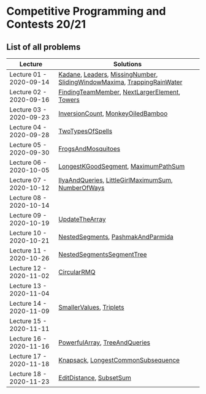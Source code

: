 # Competitive Programming and Contests 20/21

## List of all problems

| Lecture | Solutions |
|---------|----------|
| Lecture 01 - 2020-09-14 | [Kadane][Kadane], [Leaders][Leaders], [MissingNumber][MissingNumber], [SlidingWindowMaxima][SlidingWindowMaxima], [TrappingRainWater][TrappingRainWater] |
| Lecture 02 - 2020-09-16 | [FindingTeamMember][FindingTeamMember], [NextLargerElement][NextLargerElement], [Towers][Towers] |
| Lecture 03 - 2020-09-23 | [InversionCount][InversionCount], [MonkeyOiledBamboo][MonkeyOiledBamboo] |
| Lecture 04 - 2020-09-28 | [TwoTypesOfSpells][TwoTypesOfSpells] |
| Lecture 05 - 2020-09-30 | [FrogsAndMosquitoes][FrogsAndMosquitoes] |
| Lecture 06 - 2020-10-05 | [LongestKGoodSegment][LongestKGoodSegment], [MaximumPathSum][MaximumPathSum] |
| Lecture 07 - 2020-10-12 | [IlyaAndQueries][IlyaAndQueries], [LittleGirlMaximumSum][LittleGirlMaximumSum], [NumberOfWays][NumberOfWays] |
| Lecture 08 - 2020-10-14 | |
| Lecture 09 - 2020-10-19 | [UpdateTheArray][UpdateTheArray] |
| Lecture 10 - 2020-10-21 | [NestedSegments][NestedSegments], [PashmakAndParmida][PashmakAndParmida] |
| Lecture 11 - 2020-10-26 | [NestedSegmentsSegmentTree][NestedSegmentsSegmentTree] |
| Lecture 12 - 2020-11-02 | [CircularRMQ][CircularRMQ] |
| Lecture 13 - 2020-11-04 | |
| Lecture 14 - 2020-11-09 | [SmallerValues][SmallerValues], [Triplets][Triplets] |
| Lecture 15 - 2020-11-11 | |
| Lecture 16 - 2020-11-16 | [PowerfulArray][PowerfulArray], [TreeAndQueries][TreeAndQueries] |
| Lecture 17 - 2020-11-18 | [Knapsack][Knapsack], [LongestCommonSubsequence][LongestCommonSubsequence] |
| Lecture 18 - 2020-11-23 | [EditDistance][EditDistance], [SubsetSum][SubsetSum] |

[Kadane]:                    http://github.com/iwilare/CompetitiveProgramming/blob/master/Lecture%2001%20-%202020-09-14/Kadane.cpp
[Leaders]:                   http://github.com/iwilare/CompetitiveProgramming/blob/master/Lecture%2001%20-%202020-09-14/Leaders.cpp
[MissingNumber]:             http://github.com/iwilare/CompetitiveProgramming/blob/master/Lecture%2001%20-%202020-09-14/MissingNumber.cpp
[SlidingWindowMaxima]:       http://github.com/iwilare/CompetitiveProgramming/blob/master/Lecture%2001%20-%202020-09-14/SlidingWindowMaxima.cpp
[TrappingRainWater]:         http://github.com/iwilare/CompetitiveProgramming/blob/master/Lecture%2001%20-%202020-09-14/TrappingRainWater.cpp
[FindingTeamMember]:         http://github.com/iwilare/CompetitiveProgramming/blob/master/Lecture%2002%20-%202020-09-16/FindingTeamMember.cpp
[NextLargerElement]:         http://github.com/iwilare/CompetitiveProgramming/blob/master/Lecture%2002%20-%202020-09-16/NextLargerElement.cpp
[Towers]:                    http://github.com/iwilare/CompetitiveProgramming/blob/master/Lecture%2002%20-%202020-09-16/Towers.cpp
[InversionCount]:            http://github.com/iwilare/CompetitiveProgramming/blob/master/Lecture%2003%20-%202020-09-23/InversionCount.cpp
[MonkeyOiledBamboo]:         http://github.com/iwilare/CompetitiveProgramming/blob/master/Lecture%2003%20-%202020-09-23/MonkeyOiledBamboo.cpp
[TwoTypesOfSpells]:          http://github.com/iwilare/CompetitiveProgramming/blob/master/Lecture%2004%20-%202020-09-28/TwoTypesOfSpells.cpp
[FrogsAndMosquitoes]:        http://github.com/iwilare/CompetitiveProgramming/blob/master/Lecture%2005%20-%202020-09-30/FrogsAndMosquitoes.cpp
[LongestKGoodSegment]:       http://github.com/iwilare/CompetitiveProgramming/blob/master/Lecture%2006%20-%202020-10-05/LongestKGoodSegment.cpp
[MaximumPathSum]:            http://github.com/iwilare/CompetitiveProgramming/blob/master/Lecture%2006%20-%202020-10-05/MaximumPathSum.cpp
[IlyaAndQueries]:            http://github.com/iwilare/CompetitiveProgramming/blob/master/Lecture%2007%20-%202020-10-12/IlyaAndQueries.cpp
[LittleGirlMaximumSum]:      http://github.com/iwilare/CompetitiveProgramming/blob/master/Lecture%2007%20-%202020-10-12/LittleGirlMaximumSum.cpp
[NumberOfWays]:              http://github.com/iwilare/CompetitiveProgramming/blob/master/Lecture%2007%20-%202020-10-12/NumberOfWays.cpp
[UpdateTheArray]:            http://github.com/iwilare/CompetitiveProgramming/blob/master/Lecture%2009%20-%202020-10-19/UpdateTheArray.cpp
[NestedSegments]:            http://github.com/iwilare/CompetitiveProgramming/blob/master/Lecture%2010%20-%202020-10-21/NestedSegments.cpp
[PashmakAndParmida]:         http://github.com/iwilare/CompetitiveProgramming/blob/master/Lecture%2010%20-%202020-10-21/PashmakAndParmida.cpp
[NestedSegmentsSegmentTree]: http://github.com/iwilare/CompetitiveProgramming/blob/master/Lecture%2011%20-%202020-10-26/NestedSegmentsSegmentTree.cpp
[CircularRMQ]:               http://github.com/iwilare/CompetitiveProgramming/blob/master/Lecture%2012%20-%202020-11-02/CircularRMQ.cpp
[SmallerValues]:             http://github.com/iwilare/CompetitiveProgramming/blob/master/Lecture%2014%20-%202020-11-09/SmallerValues.cpp
[Triplets]:                  http://github.com/iwilare/CompetitiveProgramming/blob/master/Lecture%2014%20-%202020-11-09/Triplets.cpp
[PowerfulArray]:             http://github.com/iwilare/CompetitiveProgramming/blob/master/Lecture%2016%20-%202020-11-16/PowerfulArray.cpp
[TreeAndQueries]:            http://github.com/iwilare/CompetitiveProgramming/blob/master/Lecture%2016%20-%202020-11-16/TreeAndQueries.cpp
[Knapsack]:                  http://github.com/iwilare/CompetitiveProgramming/blob/master/Lecture%2017%20-%202020-11-18/Knapsack.cpp
[LongestCommonSubsequence]:  http://github.com/iwilare/CompetitiveProgramming/blob/master/Lecture%2017%20-%202020-11-18/LongestCommonSubsequence.cpp
[EditDistance]:              http://github.com/iwilare/CompetitiveProgramming/blob/master/Lecture%2001%20-%202020-09-14/EditDistance.cpp
[SubsetSum]:                 http://github.com/iwilare/CompetitiveProgramming/blob/master/Lecture%2018%20-%202020-11-23/SubsetSum.cpp
